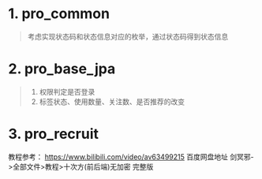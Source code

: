 # 1. pro_common 
>考虑实现状态码和状态信息对应的枚举，通过状态码得到状态信息
# 2. pro_base_jpa
>1. 权限判定是否登录
>2. 标签状态、使用数量、关注数、是否推荐的改变

# 3. pro_recruit

教程参考：
https://www.bilibili.com/video/av63499215
百度网盘地址
剑冥邪->全部文件>教程>十次方(前后端)无加密 完整版